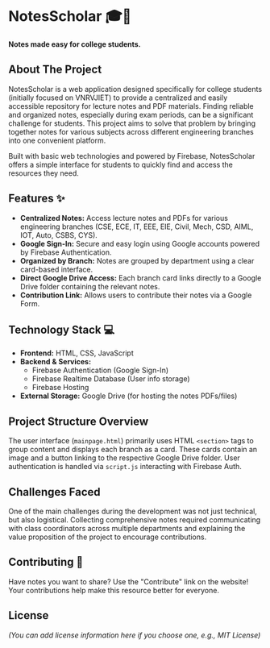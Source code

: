 # NotesScholar 🎓📝

**Notes made easy for college students.**

## About The Project

NotesScholar is a web application designed specifically for college students (initially focused on VNRVJIET) to provide a centralized and easily accessible repository for lecture notes and PDF materials. Finding reliable and organized notes, especially during exam periods, can be a significant challenge for students. This project aims to solve that problem by bringing together notes for various subjects across different engineering branches into one convenient platform.

Built with basic web technologies and powered by Firebase, NotesScholar offers a simple interface for students to quickly find and access the resources they need.

## Features ✨

* **Centralized Notes:** Access lecture notes and PDFs for various engineering branches (CSE, ECE, IT, EEE, EIE, Civil, Mech, CSD, AIML, IOT, Auto, CSBS, CYS).
* **Google Sign-In:** Secure and easy login using Google accounts powered by Firebase Authentication.
* **Organized by Branch:** Notes are grouped by department using a clear card-based interface.
* **Direct Google Drive Access:** Each branch card links directly to a Google Drive folder containing the relevant notes.
* **Contribution Link:** Allows users to contribute their notes via a Google Form.

## Technology Stack 💻

* **Frontend:** HTML, CSS, JavaScript
* **Backend & Services:**
    * Firebase Authentication (Google Sign-In)
    * Firebase Realtime Database (User info storage)
    * Firebase Hosting
* **External Storage:** Google Drive (for hosting the notes PDFs/files)

## Project Structure Overview

The user interface (`mainpage.html`) primarily uses HTML `<section>` tags to group content and displays each branch as a card. These cards contain an image and a button linking to the respective Google Drive folder. User authentication is handled via `script.js` interacting with Firebase Auth.

## Challenges Faced

One of the main challenges during the development was not just technical, but also logistical. Collecting comprehensive notes required communicating with class coordinators across multiple departments and explaining the value proposition of the project to encourage contributions.

## Contributing 🤝

Have notes you want to share? Use the "Contribute" link on the website! Your contributions help make this resource better for everyone.

## License

*(You can add license information here if you choose one, e.g., MIT License)*
